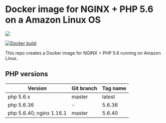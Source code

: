 # Docker image for NGINX + PHP 5.6 on a Amazon Linux OS

[![](https://images.microbadger.com/badges/image/ljay/amaz-nginx-php56.svg)](http://microbadger.com/images/ljay/amaz-nginx-php56)

[![Docker build](http://dockeri.co/image/ljay/amaz-nginx-php56)](https://hub.docker.com/r/ljay/amaz-nginx-php56/)

This repo creates a Docker image for NGINX + PHP 5.6 running on Amazon Linux.

## PHP versions

Version | Git branch | Tag name
--------| ---------- |---------
php 5.6.x   | master     | latest
php 5.6.36  | -          | 5.6.36
php 5.6.40; nginx 1.16.1  | master     | 5.6.40
